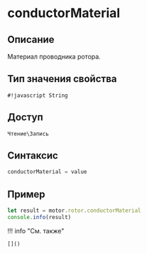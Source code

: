 # conductorMaterial

## Описание
Материал проводника ротора.

## Тип значения свойства
`#!javascript String`

## Доступ
`Чтение\Запись`

## Синтаксис
```javascript
conductorMaterial = value
```

## Пример
```javascript linenums="1"
let result = motor.rotor.conductorMaterial
console.info(result)
```

!!! info "См. также"

    []()

